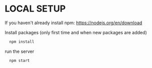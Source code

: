 # LOCAL SETUP

If you haven't already install npm:
https://nodejs.org/en/download

Install packages (only first time and when new packages are added)
```bash
  npm install
```

run the server
```bash
  npm start
```
